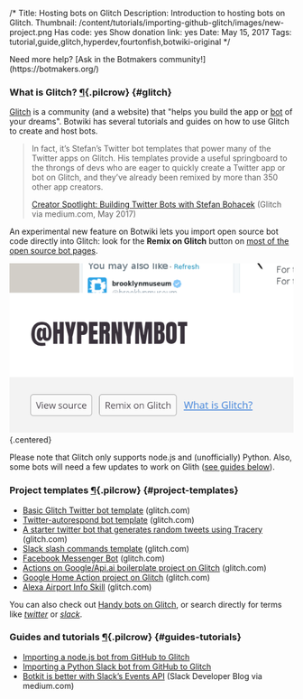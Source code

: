/*
Title: Hosting bots on Glitch
Description: Introduction to hosting bots on Glitch.
Thumbnail: /content/tutorials/importing-github-glitch/images/new-project.png
Has code: yes
Show donation link: yes
Date: May 15, 2017
Tags: tutorial,guide,glitch,hyperdev,fourtonfish,botwiki-original
*/

<div class="note" markdown="1">
  Need more help? [Ask in the Botmakers community!](https://botmakers.org/)
</div>


### What is Glitch? [¶](#glitch){.pilcrow} {#glitch}

[Glitch](https://glitch.com) is a community (and a website) that "helps you build the app or [bot](https://glitch.com/handy-bots) of your dreams". Botwiki has several tutorials and guides on how to use Glitch to create and host bots.

> In fact, it’s Stefan’s Twitter bot templates that power many of the Twitter apps on Glitch. His templates provide a useful springboard to the throngs of devs who are eager to quickly create a Twitter app or bot on Glitch, and they’ve already been remixed by more than 350 other app creators.
>
> [Creator Spotlight: Building Twitter Bots with Stefan Bohacek](https://medium.com/glitch/creator-spotlight-building-twitter-bots-with-stefan-bohacek-4caf436f277) (Glitch via medium.com, May 2017)


An experimental new feature on Botwiki lets you import open source bot code directly into Glitch: look for the **Remix on Glitch** button on [most of the open source bot pages](/tag/opensource).

![Remix on Glitch](/content/tutorials/hosting-bots-glitch/images/remix-on-glitch.png){.centered}

Please note that Glitch only supports node.js and (unofficially) Python. Also, some bots will need a few updates to work on Glith ([see guides below](#guides-tutorials)).


### Project templates [¶](#project-templates){.pilcrow} {#project-templates}

- [Basic Glitch Twitter bot template](https://glitch.com/edit/#!/twitterbot) (glitch.com)
- [Twitter-autorespond bot template](https://glitch.com/edit/#!/twitterbot-autorespond) (glitch.com)
- [A starter twitter bot that generates random tweets using Tracery](https://glitch.com/edit/#!/tracery-twitter-bot) (glitch.com)
- [Slack slash commands template](https://glitch.com/edit/#!/museum-by-colors) (glitch.com)
- [Facebook Messenger Bot](https://glitch.com/~messenger-bot) (glitch.com)
- [Actions on Google/Api.ai boilerplate project on Glitch](https://glitch.com/edit/#!/project/actions-on-google-api-ai-boilerplate) (glitch.com)
- [Google Home Action project on Glitch](https://glitch.com/edit/#!/google-home) (glitch.com)
- [Alexa Airport Info Skill](https://glitch.com/edit/#!/alexa-skill) (glitch.com)


You can also check out [Handy bots on Glitch](https://glitch.com/handy-bots), or search directly for terms like [*twitter*](https://glitch.com/search?q=twitter) or [*slack*](https://glitch.com/search?q=slack).


### Guides and tutorials [¶](#guides-tutorials){.pilcrow} {#guides-tutorials}

- [Importing a node.js bot from GitHub to Glitch](/tutorials/importing-github-glitch/)
- [Importing a Python Slack bot from GitHub to Glitch](/tutorials/importing-github-glitch-slackbot-python/)
- [Botkit is better with Slack’s Events API](https://medium.com/slack-developer-blog/botkit-is-better-with-slacks-events-api-f9a27e051591) (Slack Developer Blog via medium.com)
